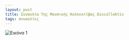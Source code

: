 ```yaml
---
layout: post
title: Συναυλία Της Μουσικής Κολλεκτίβας Discollektiv
tags: συναυλίες
---
```


![Εικόνα 1](https://chief.github.io/public/images/lives/27-04-2013.jpg)
